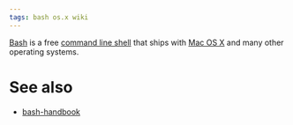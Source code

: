```yaml
---
tags: bash os.x wiki
---
```


[Bash](/wiki/Bash) is a free [command line shell](/wiki/command_line_shell) that ships with [Mac OS X](/wiki/Mac_OS_X) and many other operating systems.

# See also

-   [bash-handbook](https://github.com/denysdovhan/bash-handbook)
